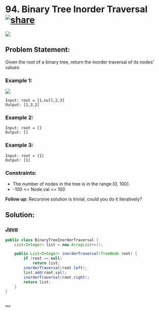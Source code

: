 # 94. Binary Tree Inorder Traversal [![share]](https://leetcode.com/problems/binary-tree-inorder-traversal/)

![][easy]

## Problem Statement:

Given the root of a binary tree, return the inorder traversal of its nodes' values.

### Example 1:

![](https://assets.leetcode.com/uploads/2020/09/15/inorder_1.jpg)

```
Input: root = [1,null,2,3]
Output: [1,3,2]
```

### Example 2:

```
Input: root = []
Output: []
```

### Example 3:

```
Input: root = [1]
Output: [1]
```

### Constraints:

- The number of nodes in the tree is in the range [0, 100].
- -100 <= Node.val <= 100

**Follow up:** Recursive solution is trivial, could you do it iteratively?

## Solution:

### [_Java_](#)

```java
public class BinaryTreeInorderTraversal {
    List<Integer> list = new ArrayList<>();

    public List<Integer> inorderTraversal(TreeNode root) {
        if (root == null)
            return list;
        inorderTraversal(root.left);
        list.add(root.val);
        inorderTraversal(root.right);
        return list;
    }
}
```

### [_..._](#)

```

```

<!----------------------------------{ link }--------------------------------->

[share]: https://img.icons8.com/external-anggara-blue-anggara-putra/20/000000/external-share-user-interface-basic-anggara-blue-anggara-putra-2.png
[easy]: https://img.shields.io/badge/Difficulty-Easy-green.svg
